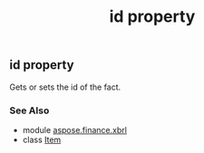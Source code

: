 ﻿---
title: id property
second_title: Aspose.Finance for Python via .NET API References
description: 
type: docs
weight: 60
url: /python-net/aspose.finance.xbrl/item/id/
is_root: false
---

## id property


Gets or sets the id of the fact.

### See Also
* module [aspose.finance.xbrl](../../)
* class [Item](/finance/python-net/aspose.finance.xbrl/item)
